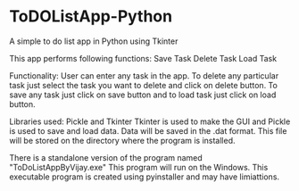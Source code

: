# ToDOListApp-Python
 A simple to do list app in Python using Tkinter
 
 This app performs following functions:
 Save Task
 Delete Task
 Load Task
 
 Functionality:
 User can enter any task in the app. To delete any particular task just select the task you want to delete and click on delete button. To save any task just click on save button and to load task just click on load button.
 
 Libraries used:
 Pickle and Tkinter
 Tkinter is used to make the GUI and Pickle is used to save and load data. Data will be saved in the .dat format. This file will be stored on the directory where the program is installed.
 
 There is a standalone version of the program named "ToDoListAppByVijay.exe" This program will run on the Windows. This executable program is created using pyinstaller and may have limiattions.
 
 
